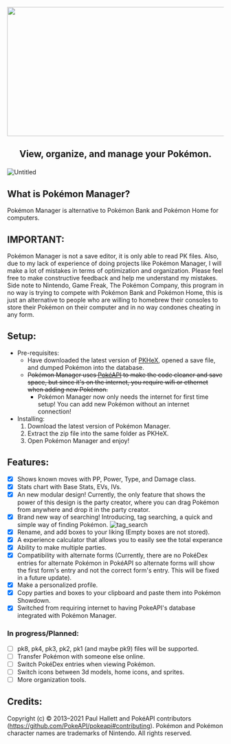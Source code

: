 <p align="center">
  <img src="https://github.com/DrRetro2033/Pokemon-Manager/assets/86109384/1940527b-ad54-46b6-a371-ed560df0df4f" width="600" height="300" border="0"/>
</p>

## <p align="center"> View, organize, and manage your Pokémon. </p>

![Untitled](https://user-images.githubusercontent.com/86109384/179224180-46bb607f-da88-4f87-8280-dcc0fba9d209.png)

What is Pokémon Manager?
-
Pokémon Manager is alternative to Pokémon Bank and Pokémon Home for computers.

IMPORTANT:
-
Pokémon Manager is not a save editor, it is only able to read PK files. Also, due to my lack of experience of doing projects like Pokémon Manager, I will make a lot of mistakes in terms of optimization and organization. Please feel free to make constructive feedback and help me understand my mistakes. Side note to Nintendo, Game Freak, The Pokémon Company, this program in no way is trying to compete with Pokémon Bank and Pokémon Home, this is just an alternative to people who are willing to homebrew their consoles to store their Pokémon on their computer and in no way condones cheating in any form.

Setup:
-

- Pre-requisites:
  - Have downloaded the latest version of [PKHeX](https://github.com/kwsch/PKHeX), opened a save file, and dumped Pokémon into the database.
  - ~~Pokémon Manager uses [PokéAPI](https://github.com/PokeAPI/pokeapi) to make the code cleaner and save space, but since it's on the internet, you require wifi or ethernet when adding new Pokémon.~~
    - Pokémon Manager now only needs the internet for first time setup! You can add new Pokémon without an internet connection!
- Installing:
  1. Download the latest version of Pokémon Manager.
  2. Extract the zip file into the same folder as PKHeX.
  3. Open Pokémon Manager and enjoy!
  
## Features:
 - [x] Shows known moves with PP, Power, Type, and Damage class.
 - [x] Stats chart with Base Stats, EVs, IVs.
 - [x] An new modular design! Currently, the only feature that shows the power of this design is the party creator, where you can drag Pokémon from anywhere and drop it in the party creator.
 - [x] Brand new way of searching! Introducing, tag searching, a quick and simple way of finding Pokémon. ![tag_search](https://github.com/DrRetro2033/Pokemon-Manager/assets/86109384/98f66652-eaed-4b88-b3cc-f58d0ac1bd21)
 - [x] Rename, and add boxes to your liking (Empty boxes are not stored).
 - [x] A experience calculator that allows you to easily see the total experance 
 - [x] Ability to make multiple parties.
 - [x] Compatibility with alternate forms (Currently, there are no PokéDex entries for alternate Pokémon in PokéAPI so alternate forms will show the first form's entry and not the correct form's entry. This will be fixed in a future update).
 - [x] Make a personalized profile.
 - [x] Copy parties and boxes to your clipboard and paste them into Pokémon Showdown.
 - [x] Switched from requiring internet to having PokeAPI's database integrated with Pokémon Manager. 

  ### In progress/Planned:
   - [ ] pk8, pk4, pk3, pk2, pk1 (and maybe pk9) files will be supported.
   - [ ] Transfer Pokémon with someone else online.
   - [ ] Switch PokéDex entries when viewing Pokémon.
   - [ ] Switch icons between 3d models, home icons, and sprites.
   - [ ] More organization tools.

Credits:
-
Copyright (c) © 2013–2021 Paul Hallett and PokéAPI contributors (https://github.com/PokeAPI/pokeapi#contributing). Pokémon and Pokémon character names are trademarks of Nintendo.
All rights reserved.
